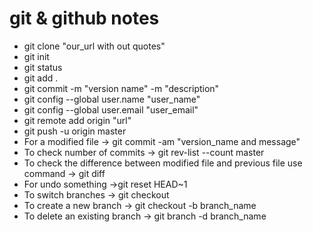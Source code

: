 # git & github notes

- git clone "our_url with out quotes"
- git init
- git status
- git add .
- git commit -m "version name" -m "description"
- git config --global user.name "user_name"
- git config --global user.email "user_email"
- git remote add origin "url"
- git push -u origin master
- For a modified file -> git commit -am "version_name and message"
- To check number of commits -> git rev-list --count master
- To check the difference between modified file and previous file use command  -> git diff
- For undo something  ->git reset HEAD~1
- To switch branches            -> git checkout
- To create a new branch        -> git checkout -b branch_name
- To delete an existing branch  -> git branch -d branch_name
